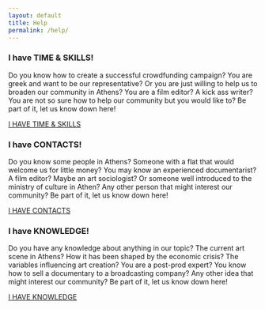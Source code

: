 ```yaml
---
layout: default
title: Help
permalink: /help/
---
```

<div class="container">
  <div class="row">
    <div class="col-xs-12 col-lg-4">
      <div class="help-item">
        <h3>
          I have <span>TIME & SKILLS!</span>
        </h3>
        <p>
          Do you know how to create a successful crowdfunding campaign? You are greek and want to be our representative? Or you are just willing to help us to broaden our community in Athens? You are a film editor? A kick ass writer? You are not so sure how to help our community but you would like to? Be part of it, let us know down here!
        </p>
        <a href="https://goo.gl/forms/KrF76rTUqlX6dcJw2" class="btn-odyssey">I HAVE TIME & SKILLS</a>
      </div>
    </div>
    <div class="col-xs-12 col-lg-4">
      <div class="help-item">
        <h3>
          I have <span>CONTACTS!</span>
        </h3>
        <p>
          Do you know some people in Athens? Someone with a flat that would welcome us for little money? You may know an experienced documentarist? A film editor? Maybe an art sociologist? Or someone well introduced to the ministry of culture in Athen? Any other person that might interest our community? Be part of it, let us know down here! 
        </p>
        <a href="https://goo.gl/forms/haIKOQ2JwLobbZK53" class="btn-odyssey">I HAVE CONTACTS</a>
      </div>
    </div>
    <div class="col-xs-12 col-lg-4">
      <div class="help-item">
        <h3>
          I have <span>KNOWLEDGE!</span>
        </h3>
        <p>
          Do you have any knowledge about anything in our topic? The current art scene in Athens? How it has been shaped by the economic crisis? The variables influencing art creation? You are a post-prod expert? You know how to sell a documentary to a broadcasting company? Any other idea that might interest our community? Be part of it, let us know down here! 
        </p>
        <a href="https://goo.gl/forms/WEThoO6djQCeqLJQ2" class="btn-odyssey">I HAVE KNOWLEDGE</a>
      </div>
    </div>
  </div>
</div>
